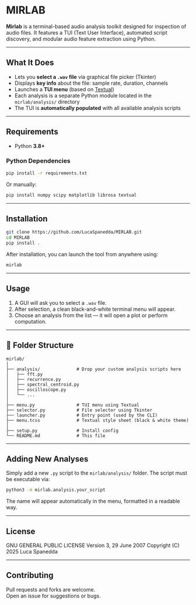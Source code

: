 # MIRLAB

**Mirlab** is a terminal-based audio analysis toolkit designed for inspection of
audio files.
It features a TUI (Text User Interface),
automated script discovery,
and modular audio feature extraction using Python.

---

## What It Does

- Lets you **select a `.wav` file** via graphical file picker (Tkinter)
- Displays **key info** about the file: sample rate, duration, channels
- Launches a **TUI menu** (based on [Textual](https://textual.textualize.io/))
- Each analysis is a separate Python module located in the `mirlab/analysis/` directory
- The TUI is **automatically populated** with all available analysis scripts

---

## Requirements

- Python **3.8+**

### Python Dependencies

```bash
pip install -r requirements.txt
```

Or manually:

```bash
pip install numpy scipy matplotlib librosa textual
```

---

## Installation

```bash
git clone https://github.com/LucaSpanedda/MIRLAB.git
cd MIRLAB
pip install .
```

After installation, you can launch the tool from anywhere using:

```bash
mirlab
```

---

## Usage

1. A GUI will ask you to select a `.wav` file.
2. After selection, a clean black-and-white terminal menu will appear.
3. Choose an analysis from the list — it will open a plot or perform computation.

---

## 📂 Folder Structure

```
mirlab/
│
├── analysis/              # Drop your custom analysis scripts here
│   ├── fft.py
│   ├── recurrence.py
│   ├── spectral_centroid.py
│   ├── oscilloscope.py
│   └── ...
│
├── menu.py                # TUI menu using Textual
├── selector.py            # File selector using Tkinter
├── launcher.py            # Entry point (used by the CLI)
├── menu.tcss              # Textual style sheet (black & white theme)
│
├── setup.py               # Install config
└── README.md              # This file
```

---

## Adding New Analyses

Simply add a new `.py` script to the `mirlab/analysis/` folder. The script must be executable via:

```bash
python3 -m mirlab.analysis.your_script
```

The name will appear automatically in the menu, formatted in a readable way.

---

## License

GNU GENERAL PUBLIC LICENSE
Version 3, 29 June 2007
Copyright (C) 2025 Luca Spanedda

---

## Contributing

Pull requests and forks are welcome.  
Open an issue for suggestions or bugs.
